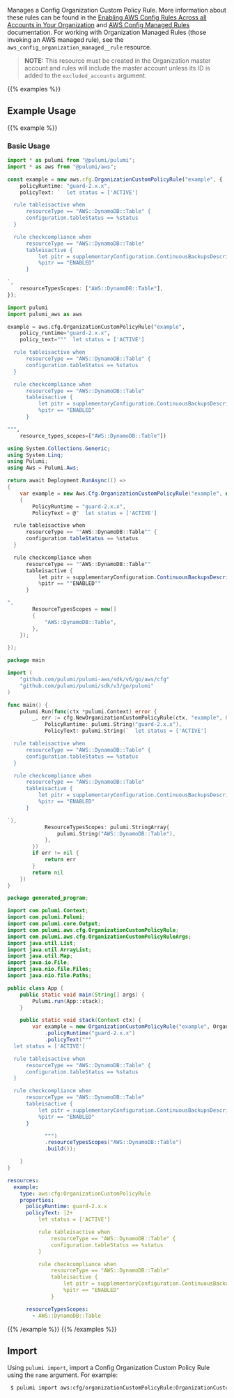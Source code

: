 Manages a Config Organization Custom Policy Rule. More information about these rules can be found in the [Enabling AWS Config Rules Across all Accounts in Your Organization](https://docs.aws.amazon.com/config/latest/developerguide/config-rule-multi-account-deployment.html) and [AWS Config Managed Rules](https://docs.aws.amazon.com/config/latest/developerguide/evaluate-config_use-managed-rules.html) documentation. For working with Organization Managed Rules (those invoking an AWS managed rule), see the `aws_config_organization_managed__rule` resource.

> **NOTE:** This resource must be created in the Organization master account and rules will include the master account unless its ID is added to the `excluded_accounts` argument.

{{% examples %}}
## Example Usage
{{% example %}}
### Basic Usage

```typescript
import * as pulumi from "@pulumi/pulumi";
import * as aws from "@pulumi/aws";

const example = new aws.cfg.OrganizationCustomPolicyRule("example", {
    policyRuntime: "guard-2.x.x",
    policyText: `  let status = ['ACTIVE']

  rule tableisactive when
      resourceType == "AWS::DynamoDB::Table" {
      configuration.tableStatus == %status
  }

  rule checkcompliance when
      resourceType == "AWS::DynamoDB::Table"
      tableisactive {
          let pitr = supplementaryConfiguration.ContinuousBackupsDescription.pointInTimeRecoveryDescription.pointInTimeRecoveryStatus
          %pitr == "ENABLED"
      }

`,
    resourceTypesScopes: ["AWS::DynamoDB::Table"],
});
```
```python
import pulumi
import pulumi_aws as aws

example = aws.cfg.OrganizationCustomPolicyRule("example",
    policy_runtime="guard-2.x.x",
    policy_text="""  let status = ['ACTIVE']

  rule tableisactive when
      resourceType == "AWS::DynamoDB::Table" {
      configuration.tableStatus == %status
  }

  rule checkcompliance when
      resourceType == "AWS::DynamoDB::Table"
      tableisactive {
          let pitr = supplementaryConfiguration.ContinuousBackupsDescription.pointInTimeRecoveryDescription.pointInTimeRecoveryStatus
          %pitr == "ENABLED"
      }

""",
    resource_types_scopes=["AWS::DynamoDB::Table"])
```
```csharp
using System.Collections.Generic;
using System.Linq;
using Pulumi;
using Aws = Pulumi.Aws;

return await Deployment.RunAsync(() => 
{
    var example = new Aws.Cfg.OrganizationCustomPolicyRule("example", new()
    {
        PolicyRuntime = "guard-2.x.x",
        PolicyText = @"  let status = ['ACTIVE']

  rule tableisactive when
      resourceType == ""AWS::DynamoDB::Table"" {
      configuration.tableStatus == %status
  }

  rule checkcompliance when
      resourceType == ""AWS::DynamoDB::Table""
      tableisactive {
          let pitr = supplementaryConfiguration.ContinuousBackupsDescription.pointInTimeRecoveryDescription.pointInTimeRecoveryStatus
          %pitr == ""ENABLED""
      }

",
        ResourceTypesScopes = new[]
        {
            "AWS::DynamoDB::Table",
        },
    });

});
```
```go
package main

import (
	"github.com/pulumi/pulumi-aws/sdk/v6/go/aws/cfg"
	"github.com/pulumi/pulumi/sdk/v3/go/pulumi"
)

func main() {
	pulumi.Run(func(ctx *pulumi.Context) error {
		_, err := cfg.NewOrganizationCustomPolicyRule(ctx, "example", &cfg.OrganizationCustomPolicyRuleArgs{
			PolicyRuntime: pulumi.String("guard-2.x.x"),
			PolicyText: pulumi.String(`  let status = ['ACTIVE']

  rule tableisactive when
      resourceType == "AWS::DynamoDB::Table" {
      configuration.tableStatus == %status
  }

  rule checkcompliance when
      resourceType == "AWS::DynamoDB::Table"
      tableisactive {
          let pitr = supplementaryConfiguration.ContinuousBackupsDescription.pointInTimeRecoveryDescription.pointInTimeRecoveryStatus
          %pitr == "ENABLED"
      }

`),
			ResourceTypesScopes: pulumi.StringArray{
				pulumi.String("AWS::DynamoDB::Table"),
			},
		})
		if err != nil {
			return err
		}
		return nil
	})
}
```
```java
package generated_program;

import com.pulumi.Context;
import com.pulumi.Pulumi;
import com.pulumi.core.Output;
import com.pulumi.aws.cfg.OrganizationCustomPolicyRule;
import com.pulumi.aws.cfg.OrganizationCustomPolicyRuleArgs;
import java.util.List;
import java.util.ArrayList;
import java.util.Map;
import java.io.File;
import java.nio.file.Files;
import java.nio.file.Paths;

public class App {
    public static void main(String[] args) {
        Pulumi.run(App::stack);
    }

    public static void stack(Context ctx) {
        var example = new OrganizationCustomPolicyRule("example", OrganizationCustomPolicyRuleArgs.builder()        
            .policyRuntime("guard-2.x.x")
            .policyText("""
  let status = ['ACTIVE']

  rule tableisactive when
      resourceType == "AWS::DynamoDB::Table" {
      configuration.tableStatus == %status
  }

  rule checkcompliance when
      resourceType == "AWS::DynamoDB::Table"
      tableisactive {
          let pitr = supplementaryConfiguration.ContinuousBackupsDescription.pointInTimeRecoveryDescription.pointInTimeRecoveryStatus
          %pitr == "ENABLED"
      }

            """)
            .resourceTypesScopes("AWS::DynamoDB::Table")
            .build());

    }
}
```
```yaml
resources:
  example:
    type: aws:cfg:OrganizationCustomPolicyRule
    properties:
      policyRuntime: guard-2.x.x
      policyText: |2+
          let status = ['ACTIVE']

          rule tableisactive when
              resourceType == "AWS::DynamoDB::Table" {
              configuration.tableStatus == %status
          }

          rule checkcompliance when
              resourceType == "AWS::DynamoDB::Table"
              tableisactive {
                  let pitr = supplementaryConfiguration.ContinuousBackupsDescription.pointInTimeRecoveryDescription.pointInTimeRecoveryStatus
                  %pitr == "ENABLED"
              }

      resourceTypesScopes:
        - AWS::DynamoDB::Table
```
{{% /example %}}
{{% /examples %}}

## Import

Using `pulumi import`, import a Config Organization Custom Policy Rule using the `name` argument. For example:

```sh
 $ pulumi import aws:cfg/organizationCustomPolicyRule:OrganizationCustomPolicyRule example example_rule_name
```
 